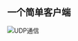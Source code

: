 ## 一个简单客户端  
![UDP通信](https://github.com/KissMyLady/Web-of-Python/blob/master/HttpProtocol/simple.jpg)






